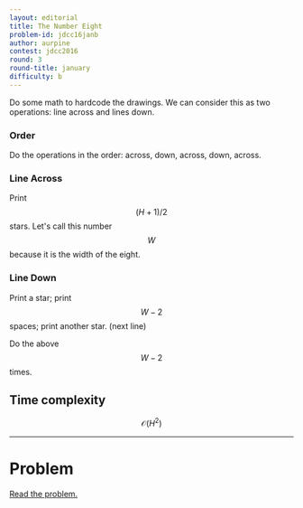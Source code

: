 ```yaml
---
layout: editorial
title: The Number Eight
problem-id: jdcc16janb
author: aurpine
contest: jdcc2016
round: 3
round-title: january
difficulty: b
---
```


Do some math to hardcode the drawings. We can consider this as two operations: line across and lines down.

### Order
Do the operations in the order: across, down, across, down, across.

### Line Across
Print $$(H + 1) / 2$$ stars. Let's call this number $$W$$ because it is the width of the eight.

### Line Down
Print a star; print $$W − 2$$ spaces; print another star. (next line)

Do the above $$W − 2$$ times.

## Time complexity
$$\mathcal{O}(H^2)$$

---

# Problem
[Read the problem.](/cpt-problems/jdcc/2016/january/b)
